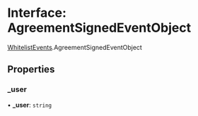 # Interface: AgreementSignedEventObject

[WhitelistEvents](../modules/WhitelistEvents.md).AgreementSignedEventObject

## Properties

### \_user

• **\_user**: `string`
